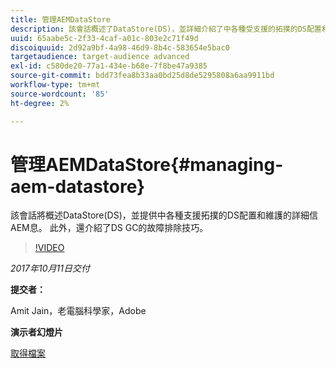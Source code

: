 ```yaml
---
title: 管理AEMDataStore
description: 該會話概述了DataStore(DS)，並詳細介紹了中各種受支援的拓撲的DS配置和維AEM護。 此外，還介紹了DS GC的故障排除技巧。
uuid: 65aabe5c-2f33-4caf-a01c-803e2c71f49d
discoiquuid: 2d92a9bf-4a98-46d9-8b4c-583654e5bac0
targetaudience: target-audience advanced
exl-id: c580de20-77a1-434e-b68e-7f8be47a9385
source-git-commit: bdd73fea8b33aa0bd25d8de5295808a6aa9911bd
workflow-type: tm+mt
source-wordcount: '85'
ht-degree: 2%

---
```


# 管理AEMDataStore{#managing-aem-datastore}

該會話將概述DataStore(DS)，並提供中各種支援拓撲的DS配置和維護的詳細信AEM息。 此外，還介紹了DS GC的故障排除技巧。

>[!VIDEO](https://video.tv.adobe.com/v/20422/?quality=9)

*2017年10月11日交付*

**提交者：**

Amit Jain，老電腦科學家，Adobe

**演示者幻燈片**

[取得檔案](assets/managing-aem-datastoreoct17.pdf)
<!--
[Get back to the Overview](https://helpx.adobe.com/experience-manager/kt/eseminars/gems/aem-index.html)
-->
